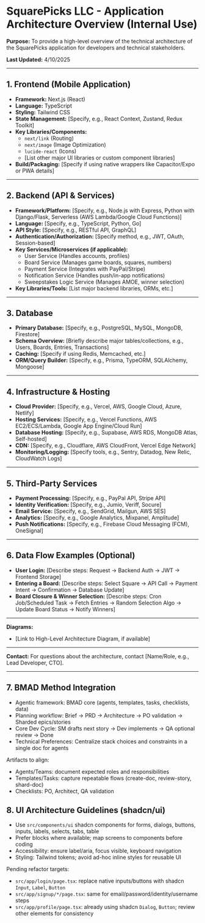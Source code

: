 # SquarePicks LLC - Application Architecture Overview (Internal Use)

**Purpose:** To provide a high-level overview of the technical architecture of the SquarePicks application for developers and technical stakeholders.

**Last Updated:** 4/10/2025

---

## 1. Frontend (Mobile Application)

*   **Framework:** Next.js (React)
*   **Language:** TypeScript
*   **Styling:** Tailwind CSS
*   **State Management:** [Specify, e.g., React Context, Zustand, Redux Toolkit]
*   **Key Libraries/Components:**
    *   `next/link` (Routing)
    *   `next/image` (Image Optimization)
    *   `lucide-react` (Icons)
    *   [List other major UI libraries or custom component libraries]
*   **Build/Packaging:** [Specify if using native wrappers like Capacitor/Expo or PWA details]

---

## 2. Backend (API & Services)

*   **Framework/Platform:** [Specify, e.g., Node.js with Express, Python with Django/Flask, Serverless (AWS Lambda/Google Cloud Functions)]
*   **Language:** [Specify, e.g., TypeScript, Python, Go]
*   **API Style:** [Specify, e.g., RESTful API, GraphQL]
*   **Authentication/Authorization:** [Specify method, e.g., JWT, OAuth, Session-based]
*   **Key Services/Microservices (if applicable):**
    *   User Service (Handles accounts, profiles)
    *   Board Service (Manages game boards, squares, numbers)
    *   Payment Service (Integrates with PayPal/Stripe)
    *   Notification Service (Handles push/in-app notifications)
    *   Sweepstakes Logic Service (Manages AMOE, winner selection)
*   **Key Libraries/Tools:** [List major backend libraries, ORMs, etc.]

---

## 3. Database

*   **Primary Database:** [Specify, e.g., PostgreSQL, MySQL, MongoDB, Firestore]
*   **Schema Overview:** [Briefly describe major tables/collections, e.g., Users, Boards, Entries, Transactions]
*   **Caching:** [Specify if using Redis, Memcached, etc.]
*   **ORM/Query Builder:** [Specify, e.g., Prisma, TypeORM, SQLAlchemy, Mongoose]

---

## 4. Infrastructure & Hosting

*   **Cloud Provider:** [Specify, e.g., Vercel, AWS, Google Cloud, Azure, Netlify]
*   **Hosting Services:** [Specify, e.g., Vercel Functions, AWS EC2/ECS/Lambda, Google App Engine/Cloud Run]
*   **Database Hosting:** [Specify, e.g., Supabase, AWS RDS, MongoDB Atlas, Self-hosted]
*   **CDN:** [Specify, e.g., Cloudflare, AWS CloudFront, Vercel Edge Network]
*   **Monitoring/Logging:** [Specify tools, e.g., Sentry, Datadog, New Relic, CloudWatch Logs]

---

## 5. Third-Party Services

*   **Payment Processing:** [Specify, e.g., PayPal API, Stripe API]
*   **Identity Verification:** [Specify, e.g., Jumio, Veriff, Socure]
*   **Email Service:** [Specify, e.g., SendGrid, Mailgun, AWS SES]
*   **Analytics:** [Specify, e.g., Google Analytics, Mixpanel, Amplitude]
*   **Push Notifications:** [Specify, e.g., Firebase Cloud Messaging (FCM), OneSignal]

---

## 6. Data Flow Examples (Optional)

*   **User Login:** [Describe steps: Request -> Backend Auth -> JWT -> Frontend Storage]
*   **Entering a Board:** [Describe steps: Select Square -> API Call -> Payment Intent -> Confirmation -> Database Update]
*   **Board Closure & Winner Selection:** [Describe steps: Cron Job/Scheduled Task -> Fetch Entries -> Random Selection Algo -> Update Board Status -> Notify Winners]

---

**Diagrams:**
*   [Link to High-Level Architecture Diagram, if available]

---

**Contact:** For questions about the architecture, contact [Name/Role, e.g., Lead Developer, CTO].

---

## 7. BMAD Method Integration

- Agentic framework: BMAD core (agents, templates, tasks, checklists, data)
- Planning workflow: Brief → PRD → Architecture → PO validation → Sharded epics/stories
- Core Dev Cycle: SM drafts next story → Dev implements → QA optional review → Done
- Technical Preferences: Centralize stack choices and constraints in a single doc for agents

Artifacts to align:
- Agents/Teams: document expected roles and responsibilities
- Templates/Tasks: capture repeatable flows (create-doc, review-story, shard-doc)
- Checklists: PO, Architect, QA validation

## 8. UI Architecture Guidelines (shadcn/ui)

- Use `src/components/ui` shadcn components for forms, dialogs, buttons, inputs, labels, selects, tabs, table
- Prefer blocks where available; map screens to components before coding
- Accessibility: ensure label/aria, focus visible, keyboard navigation
- Styling: Tailwind tokens; avoid ad-hoc inline styles for reusable UI

Pending refactor targets:
- `src/app/login/page.tsx`: replace native inputs/buttons with shadcn `Input`, `Label`, `Button`
- `src/app/signup/*/page.tsx`: same for email/password/identity/username steps
- `src/app/profile/page.tsx`: already using shadcn `Dialog`, `Button`; review other elements for consistency 